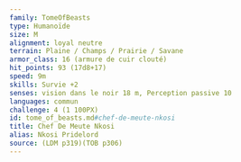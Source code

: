 ```yaml
---
family: TomeOfBeasts
type: Humanoïde
size: M
alignment: loyal neutre
terrain: Plaine / Champs / Prairie / Savane
armor_class: 16 (armure de cuir clouté)
hit_points: 93 (17d8+17)
speed: 9m
skills: Survie +2
senses: vision dans le noir 18 m, Perception passive 10
languages: commun
challenge: 4 (1 100PX)
id: tome_of_beasts.md#chef-de-meute-nkosi
title: Chef De Meute Nkosi
alias: Nkosi Pridelord
source: (LDM p319)(TOB p306)
---
```


